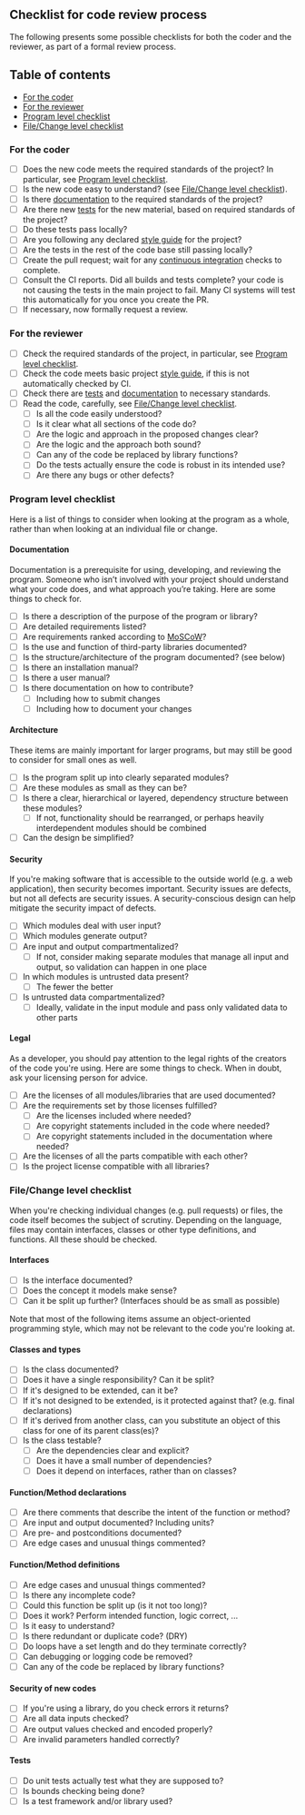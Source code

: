 ## Checklist for code review process

The following presents some possible checklists for both the coder and the reviewer, as part of a formal review process.

## Table of contents

- [For the coder](#For_the_coder)
- [For the reviewer](#For_the_reviewer)
- [Program level checklist](#Program_level_checklist)
- [File/Change level checklist](#File/Change_level_checklist)

<a name="For_the_coder"></a>
### For the coder

- [ ] Does the new code meets the required standards of the project? In particular, see [Program level checklist](#program_level_checklist).
- [ ] Is the new code easy to understand? (see [File/Change level checklist](#file/change_level_checklist)).
- [ ] Is there [documentation](#documentation) to the required standards of the project?
- [ ] Are there new [tests](#tests) for the new material, based on required standards of the project?
- [ ] Do these tests pass locally?
- [ ] Are you following any declared [style guide](../../code_quality/code_quality#code-style) for the project?
- [ ] Are the tests in the rest of the code base still passing locally?
- [ ] Create the pull request; wait for any [continuous integration](/continuous_integration/continuous_integration) checks to complete.
- [ ] Consult the CI reports. Did all builds and tests complete? your code is not causing the tests in the main project to fail. Many CI systems will test this automatically for you once you create the PR.
- [ ] If necessary, now formally request a review.

<a name="For_the_reviewer"></a>
### For the reviewer

- [ ] Check the required standards of the project, in particular, see [Program level checklist](#rogram_level_checklist).
- [ ] Check the code meets basic project [style guide](../../code_quality/code_quality#code-style), if this is not automatically checked by CI.
- [ ] Check there are [tests](#tests) and [documentation](#documentation) to necessary standards.
- [ ] Read the code, carefully, see [File/Change level checklist](#ile/change_level_checklist).
  - [ ] Is all the code easily understood? <!-- Chanuki notes that this has been  added to emphaise the importance of readbilty in code-->
  - [ ] Is it clear what all sections of the code do?
  - [ ] Are the logic and approach in the proposed changes clear?
  - [ ] Are the logic and the approach both sound?
  - [ ] Can any of the code be replaced by library functions?
  - [ ] Do the tests actually ensure the code is robust in its intended use?
  - [ ] Are there any bugs or other defects?

<a name="Program level checklist"></a>
### Program level checklist

Here is a list of things to consider when looking at the program as a whole,
rather than when looking at an individual file or change.

#### Documentation

Documentation is a prerequisite for using, developing, and reviewing the program.
Someone who isn’t involved with your project should understand what your code does,
and what approach you’re taking. Here are some things to check for.

- [ ] Is there a description of the purpose of the program or library?
- [ ] Are detailed requirements listed?
- [ ] Are requirements ranked according to [MoSCoW](https://en.wikipedia.org/wiki/MoSCoW_method)?
- [ ] Is the use and function of third-party libraries documented?
- [ ] Is the structure/architecture of the program documented? (see below)
- [ ] Is there an installation manual?
- [ ] Is there a user manual?
- [ ] Is there documentation on how to contribute?
  - [ ] Including how to submit changes
  - [ ] Including how to document your changes

#### Architecture

These items are mainly important for larger programs, but may still be good
to consider for small ones as well.

- [ ] Is the program split up into clearly separated modules?
- [ ] Are these modules as small as they can be?
- [ ] Is there a clear, hierarchical or layered, dependency structure between
  these modules?
  - [ ] If not, functionality should be rearranged, or perhaps heavily
    interdependent modules should be combined
- [ ] Can the design be simplified?

#### Security

If you're making software that is accessible to the outside world (e.g. a web
application), then security becomes important. Security issues are defects,
but not all defects are security issues. A security-conscious design can help
mitigate the security impact of defects.

- [ ] Which modules deal with user input?
- [ ] Which modules generate output?
- [ ] Are input and output compartmentalized?
  - [ ] If not, consider making separate modules that manage all input
    and output, so validation can happen in one place
- [ ] In which modules is untrusted data present?
  - [ ] The fewer the better
- [ ] Is untrusted data compartmentalized?
  - [ ] Ideally, validate in the input module and pass only
    validated data to other parts

#### Legal

As a developer, you should pay attention to the legal rights of the
creators of the code you're using. Here are some things to check. When in
doubt, ask your licensing person for advice.

- [ ] Are the licenses of all modules/libraries that are used documented?
- [ ] Are the requirements set by those licenses fulfilled?
  - [ ] Are the licenses included where needed?
  - [ ] Are copyright statements included in the code where needed?
  - [ ] Are copyright statements included in the documentation where needed?
- [ ] Are the licenses of all the parts compatible with each other?
- [ ] Is the project license compatible with all libraries?

<a name="File/Change level checklist"></a>
### File/Change level checklist

When you're checking individual changes (e.g. pull requests) or files, the
code itself becomes the subject of scrutiny. Depending on the language, files
may contain interfaces, classes or other type definitions, and functions. All
these should be checked.

#### Interfaces

- [ ] Is the interface documented?
- [ ] Does the concept it models make sense?
- [ ] Can it be split up further? (Interfaces should be as small as possible)

Note that most of the following items assume an object-oriented programming
style, which may not be relevant to the code you're looking at.

#### Classes and types

- [ ] Is the class documented?
- [ ] Does it have a single responsibility? Can it be split?
- [ ] If it's designed to be extended, can it be?
- [ ] If it's not designed to be extended, is it protected against that? (e.g. final declarations)
- [ ] If it's derived from another class, can you substitute an object of this class for one of its parent class(es)?
- [ ] Is the class testable?
  - [ ] Are the dependencies clear and explicit?
  - [ ] Does it have a small number of dependencies?
  - [ ] Does it depend on interfaces, rather than on classes?

#### Function/Method declarations

- [ ] Are there comments that describe the intent of the function or method?
- [ ] Are input and output documented? Including units?
- [ ] Are pre- and postconditions documented?
- [ ] Are edge cases and unusual things commented?

#### Function/Method definitions

- [ ] Are edge cases and unusual things commented?
- [ ] Is there any incomplete code?
- [ ] Could this function be split up (is it not too long)?
- [ ] Does it work? Perform intended function, logic correct, ...
- [ ] Is it easy to understand?
- [ ] Is there redundant or duplicate code? (DRY)
- [ ] Do loops have a set length and do they terminate correctly?
- [ ] Can debugging or logging code be removed?
- [ ] Can any of the code be replaced by library functions?

#### Security of new codes

- [ ] If you're using a library, do you check errors it returns?
- [ ] Are all data inputs checked?
- [ ] Are output values checked and encoded properly?
- [ ] Are invalid parameters handled correctly?

#### Tests

- [ ] Do unit tests actually test what they are supposed to?
- [ ] Is bounds checking being done?
- [ ] Is a test framework and/or library used?